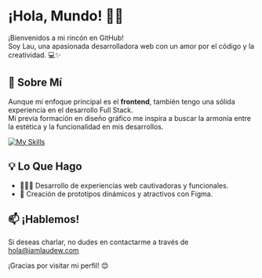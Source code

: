 # ¡Hola, Mundo! 🖖🏽

¡Bienvenidos a mi rincón en GitHub!<br>
Soy Lau, una apasionada desarrolladora web con un amor por el código y la creatividad. 💻✨

## 🚀 Sobre Mí

Aunque mi enfoque principal es el **frontend**, también tengo una sólida experiencia en el desarrollo Full Stack.<br>
Mi previa formación en diseño gráfico me inspira a buscar la armonía entre la estética y la funcionalidad en mis desarrollos.

[![My Skills](https://skillicons.dev/icons?i=html,css,js,react,vue,vite,tailwind,emotion,ruby,rails,postgres,figma,git,netlify)](https://skillicons.dev)


## 💡 Lo Que Hago

-   👩🏻‍💻 Desarrollo de experiencias web cautivadoras y funcionales.
-   🎉 Creación de prototipos dinámicos y atractivos con Figma.

## 📫 ¡Hablemos!

Si deseas charlar, no dudes en contactarme a través de [hola@iamlaudew.com](mailto:hola@iamlaudew.com)

¡Gracias por visitar mi perfil! 😊
